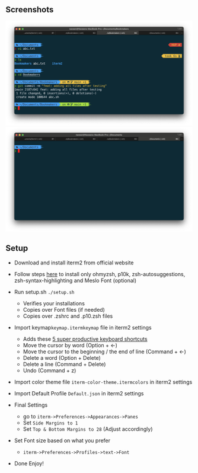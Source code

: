 ## Screenshots
![screenshot1](screenshot1.png)
![screenshot1](screenshot2.png)



## Setup
- Download and install iterm2 from official website
- Follow steps [here](https://www.josean.com/posts/terminal-setup) to install only ohmyzsh, p10k, zsh-autosuggestions, zsh-syntax-highlighting and Meslo Font (optional) 
- Run setup.sh `./setup.sh`
  - Verifies your installations
  - Copies over Font files (if needed)
  - Copies over .zshrc and .p10.zsh files
- Import keymap`keymap.itermkeymap` file in iterm2 settings
  - Adds these [5 super productive keyboard shortcuts](https://medium.com/macoclock/5-must-have-key-mappings-on-iterm2-to-be-more-productive-21c4daf56348)
  - Move the cursor by word (Option + ←)
  - Move the cursor to the beginning / the end of line (Command + ←)
  - Delete a word (Option + Delete)
  - Delete a line (Command + Delete)
  - Undo (Command + z)

- Import color theme file `iterm-color-theme.itermcolors` in iterm2 settings
- Import Default Profile `Default.json` in iterm2 settings  

- Final Settings
  - go to `iterm->Preferences->Appearances->Panes`
  - Set `Side Margins to 1`
  - Set `Top & Bottom Margins to 28` (Adjust accordingly)
- Set Font size based on what you prefer
  - `iterm->Preferences->Profiles->text->Font`
- Done Enjoy!


 
